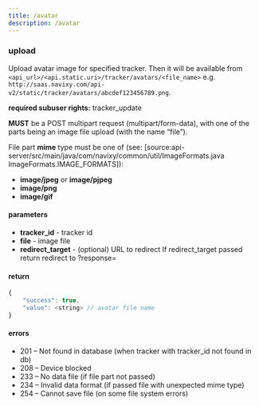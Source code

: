 ```yaml
---
title: /avatar
description: /avatar
---
```


### upload
Upload avatar image for specified tracker.
Then it will be available from `<api_url>/<api.static.uri>/tracker/avatars/<file_name>`
e.g. `http://saas.navixy.com/api-v2/static/tracker/avatars/abcdef123456789.png`.

**required subuser rights:** tracker_update

**MUST** be a POST multipart request (multipart/form-data),
with one of the parts being an image file upload (with the name “file”).

File part **mime** type must be one of (see: [source:api-server/src/main/java/com/navixy/common/util/ImageFormats.java ImageFormats.IMAGE_FORMATS]):
*    **image/jpeg** or **image/pjpeg**
*    **image/png**
*    **image/gif**

#### parameters
* **tracker_id** - tracker id
* **file** - image file
* **redirect_target** - (optional) URL to redirect If redirect_target passed return redirect to ?response=

#### return
```js
{
    "success": true,
    "value": <string> // avatar file name
}
```

#### errors
*   201 – Not found in database (when tracker with tracker_id not found in db)
*   208 – Device blocked
*   233 – No data file (if file part not passed)
*   234 – Invalid data format (if passed file with unexpected mime type)
*   254 – Cannot save file (on some file system errors)
